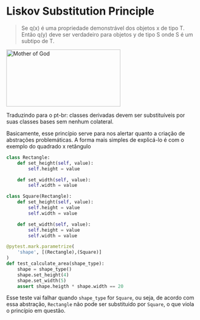 # Liskov Substitution Principle

> Se q(x) é uma propriedade demonstrável dos objetos x de tipo T. Então q(y) deve ser verdadeiro para objetos y de tipo S onde S é um subtipo de T.

<img src="https://i.kym-cdn.com/entries/icons/facebook/000/004/029/motherofgod.jpg" width="300" height="150" alt="Mother of God"/>

Traduzindo para o pt-br: classes derivadas devem ser substituíveis por suas classes bases sem nenhum colateral.  

Basicamente, esse princípio serve para nos alertar quanto a criação de abstrações problemáticas. A forma mais simples de explicá-lo é com o exemplo do quadrado x retângulo

```python
class Rectangle:
    def set_height(self, value):
        self.height = value

    def set_width(self, value):
        self.width = value

class Square(Rectangle):
    def set_height(self, value):
        self.height = value
        self.width = value

    def set_width(self, value):
        self.height = value
        self.width = value

@pytest.mark.parametrize(
    'shape', [(Rectangle),(Square)]
)
def test_calculate_area(shape_type):
    shape = shape_type()
    shape.set_height(4)
    shape.set_width(5)
    assert shape.heigth * shape.width == 20
```

Esse teste vai falhar quando `shape_type` for `Square`, ou seja, de acordo com essa abstração, `Rectangle` não pode ser substituido por `Square`, o que viola o princípio em questão.  

